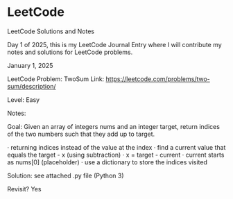 # LeetCode
LeetCode Solutions and Notes

Day 1 of 2025, this is my LeetCode Journal Entry where I will contribute my notes and solutions for LeetCode problems.

January 1, 2025

LeetCode Problem: TwoSum
Link: https://leetcode.com/problems/two-sum/description/

Level: Easy

Notes:

Goal: Given an array of integers nums and an integer target, return indices of the two numbers such that they add up to target.

· returning indices instead of the value at the index
· find a current value that equals the target - x (using subtraction)
· x = target - current
· current starts as nums[0] (placeholder)
· use a dictionary to store the indices visited

Solution: see attached .py file (Python 3)

Revisit? Yes
